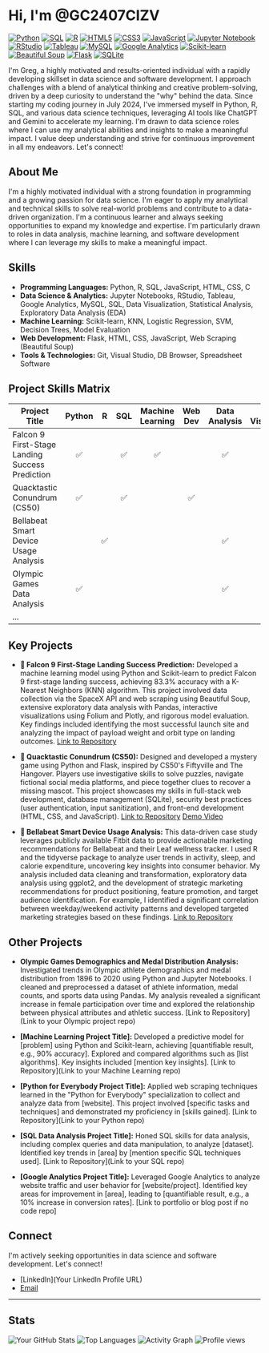 # Hi, I'm @GC2407CIZV

[![Python](https://img.shields.io/badge/Python-3776AB?style=for-the-badge&logo=python&logoColor=white)](https://www.python.org/) [![SQL](https://img.shields.io/badge/SQL-4479A1?style=for-the-badge&logo=sql&logoColor=white)](https://www.w3schools.com/sql/) [![R](https://img.shields.io/badge/R-276DC3?style=for-the-badge&logo=r&logoColor=white)](https://www.r-project.org/) [![HTML5](https://img.shields.io/badge/HTML5-E34F26?style=for-the-badge&logo=html5&logoColor=white)](https://www.w3schools.com/html/) [![CSS3](https://img.shields.io/badge/CSS3-1572B6?style=for-the-badge&logo=css3&logoColor=white)](https://www.w3schools.com/css/) [![JavaScript](https://img.shields.io/badge/JavaScript-F7DF1E?style=for-the-badge&logo=javascript&logoColor=black)](https://www.javascript.com/) [![Jupyter Notebook](https://img.shields.io/badge/Jupyter_Notebook-F37626?style=for-the-badge&logo=jupyter&logoColor=white)](https://jupyter.org/) [![RStudio](https://img.shields.io/badge/RStudio-12A573?style=for-the-badge&logo=rstudio&logoColor=white)](https://posit.cloud/) [![Tableau](https://img.shields.io/badge/Tableau-E95628?style=for-the-badge&logo=tableau&logoColor=white)](https://www.tableau.com/) [![MySQL](https://img.shields.io/badge/MySQL-005C84?style=for-the-badge&logo=mysql&logoColor=white)](https://www.mysql.com/) [![Google Analytics](https://img.shields.io/badge/Google_Analytics-E37400?style=for-the-badge&logo=googleanalytics&logoColor=white)](https://analytics.google.com/) [![Scikit-learn](https://img.shields.io/badge/scikit_learn-F7931E?style=for-the-badge&logo=scikit-learn&logoColor=white)](https://scikit-learn.org/stable/) [![Beautiful Soup](https://img.shields.io/badge/Beautiful_Soup-4BC686?style=for-the-badge&logo=beautifulsoup&logoColor=white)](https://www.crummy.com/software/BeautifulSoup/bs4/doc/) [![Flask](https://img.shields.io/badge/Flask-000000?style=for-the-badge&logo=flask&logoColor=white)](https://flask.palletsprojects.com/en/2.3.x/) [![SQLite](https://img.shields.io/badge/SQLite-003B57?style=for-the-badge&logo=sqlite&logoColor=white)](https://www.sqlite.org/index.html)

I'm Greg, a highly motivated and results-oriented individual with a rapidly developing skillset in data science and software development.  I approach challenges with a blend of analytical thinking and creative problem-solving, driven by a deep curiosity to understand the "why" behind the data. Since starting my coding journey in July 2024, I've immersed myself in Python, R, SQL, and various data science techniques, leveraging AI tools like ChatGPT and Gemini to accelerate my learning. I'm drawn to data science roles where I can use my analytical abilities and insights to make a meaningful impact.  I value deep understanding and strive for continuous improvement in all my endeavors. Let's connect!

## About Me

I'm a highly motivated individual with a strong foundation in programming and a growing passion for data science. I'm eager to apply my analytical and technical skills to solve real-world problems and contribute to a data-driven organization. I'm a continuous learner and always seeking opportunities to expand my knowledge and expertise.  I'm particularly drawn to roles in data analysis, machine learning, and software development where I can leverage my skills to make a meaningful impact.

## Skills

* **Programming Languages:** Python, R, SQL, JavaScript, HTML, CSS, C
* **Data Science & Analytics:** Jupyter Notebooks, RStudio, Tableau, Google Analytics, MySQL, SQL, Data Visualization, Statistical Analysis, Exploratory Data Analysis (EDA)
* **Machine Learning:** Scikit-learn, KNN, Logistic Regression, SVM, Decision Trees, Model Evaluation
* **Web Development:** Flask, HTML, CSS, JavaScript, Web Scraping (Beautiful Soup)
* **Tools & Technologies:** Git, Visual Studio, DB Browser, Spreadsheet Software

## Project Skills Matrix

| Project Title                                    | Python | R | SQL | Machine Learning | Web Dev | Data Analysis | Data Visualization | Jupyter Notebook | RStudio | Beautiful Soup | R Markdown | tidyverse | ggplot2 | lubridate | ... |
|-------------------------------------------------|:------:|:---:|:---:|:----------------:|:-------:|:-------------:|:-----------------:|:--------------:|:-------:|:--------------:|:----------:|:----------:|:--------:|:----------:|-----|
| Falcon 9 First-Stage Landing Success Prediction |  <div align="center">✅</div> |   | <div align="center">✅</div> |  <div align="center">✅</div>             |         | <div align="center">✅</div> | <div align="center">✅</div>     | <div align="center">✅</div> |       | <div align="center">✅</div> |            |            |          |            | ... |
| Quacktastic Conundrum (CS50)                   |  <div align="center">✅</div> |   | <div align="center">✅</div> |                  | <div align="center">✅</div> |               |                  |                |       |                |            |            |          |            | ... |
| Bellabeat Smart Device Usage Analysis            |        | <div align="center">✅</div>  |     |                  |         | <div align="center">✅</div> |  <div align="center">✅</div>    |                | <div align="center">✅</div> |                | <div align="center">✅</div> | <div align="center">✅</div> | <div align="center">✅</div> | <div align="center">✅</div> | ... |
| Olympic Games Data Analysis                     |  <div align="center">✅</div> |   |     |                  |         | <div align="center">✅</div> | <div align="center">✅</div> | <div align="center">✅</div> |       |                |            |            |          |            | ... |
| ...                                             |        |   |     |                  |         |               |                  |                |       |                |            |            |          |            | ... |

## Key Projects

* **🚀 Falcon 9 First-Stage Landing Success Prediction:**  Developed a machine learning model using Python and Scikit-learn to predict Falcon 9 first-stage landing success, achieving 83.3% accuracy with a K-Nearest Neighbors (KNN) algorithm. This project involved data collection via the SpaceX API and web scraping using Beautiful Soup, extensive exploratory data analysis with Pandas, interactive visualizations using Folium and Plotly, and rigorous model evaluation.  Key findings included identifying the most successful launch site and analyzing the impact of payload weight and orbit type on landing outcomes. [Link to Repository](https://github.com/GC2407CIZV/IBM/tree/main/Applied%20Data%20Science%20Capstone)

* **🦆 Quacktastic Conundrum (CS50):** Designed and developed a mystery game using Python and Flask, inspired by CS50's Fiftyville and The Hangover. Players use investigative skills to solve puzzles, navigate fictional social media platforms, and piece together clues to recover a missing mascot.  This project showcases my skills in full-stack web development, database management (SQLite), security best practices (user authentication, input sanitization), and front-end development (HTML, CSS, and JavaScript). [Link to Repository](https://github.com/GC2407CIZV/CS50/tree/main/project)  [Demo Video](https://www.youtube.com/watch?v=M8YOX5bFVbg&themeRefresh=1)

* **🌿 Bellabeat Smart Device Usage Analysis:** This data-driven case study leverages publicly available Fitbit data to provide actionable marketing recommendations for Bellabeat and their Leaf wellness tracker. I used R and the tidyverse package to analyze user trends in activity, sleep, and calorie expenditure, uncovering key insights into consumer behavior.  My analysis included data cleaning and transformation, exploratory data analysis using ggplot2, and the development of strategic marketing recommendations for product positioning, feature promotion, and target audience identification.  For example, I identified a significant correlation between weekday/weekend activity patterns and developed targeted marketing strategies based on these findings. [Link to Repository](https://github.com/GC2407CIZV/Google-Analytics/tree/main/Capstone)


## Other Projects

* **Olympic Games Demographics and Medal Distribution Analysis:** Investigated trends in Olympic athlete demographics and medal distribution from 1896 to 2020 using Python and Jupyter Notebooks. I cleaned and preprocessed a dataset of athlete information, medal counts, and sports data using Pandas. My analysis revealed a significant increase in female participation over time and explored the relationship between physical attributes and athletic success. [Link to Repository](Link to your Olympic project repo)

* **[Machine Learning Project Title]:** Developed a predictive model for [problem] using Python and Scikit-learn, achieving [quantifiable result, e.g., 90% accuracy].  Explored and compared algorithms such as [list algorithms].  Key insights included [mention key insights].  [Link to Repository](Link to your Machine Learning repo)

* **[Python for Everybody Project Title]:**  Applied web scraping techniques learned in the "Python for Everybody" specialization to collect and analyze data from [website].  This project involved [specific tasks and techniques] and demonstrated my proficiency in [skills gained]. [Link to Repository](Link to your Python repo)

* **[SQL Data Analysis Project Title]:**  Honed SQL skills for data analysis, including complex queries and data manipulation, to analyze [dataset].  Identified key trends in [area] by [mention specific SQL techniques used]. [Link to Repository](Link to your SQL repo)

* **[Google Analytics Project Title]:** Leveraged Google Analytics to analyze website traffic and user behavior for [website/project].  Identified key areas for improvement in [area], leading to [quantifiable result, e.g., a 10% increase in conversion rates].  [Link to portfolio or blog post if no code repo]

## Connect

I'm actively seeking opportunities in data science and software development. Let's connect!

* [LinkedIn](Your LinkedIn Profile URL)
* [Email](mailto:your.email@example.com)

---

## Stats

![Your GitHub Stats](https://github-readme-stats.vercel.app/api?username=GC2407CIZV&show_icons=true&theme=radical)
![Top Languages](https://github-readme-stats.vercel.app/api/top-langs/?username=GC2407CIZV&layout=compact&langs_count=10&theme=dracula)
![Activity Graph](https://github-readme-activity-graph.vercel.app/graph?username=GC2407CIZV&theme=dracula&bg_color=171717&title_color=f0f6fc&line_color=7fdbca&point_color=33639e&area=true&hide_contribs=false)
![Profile views](https://komarev.com/ghpvc/?username=GC2407CIZV)
